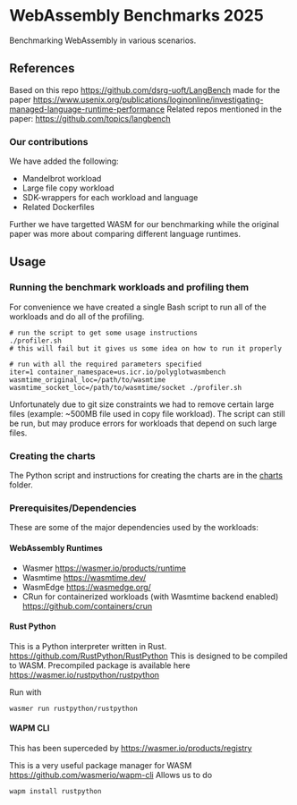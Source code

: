 # WebAssembly Benchmarks 2025

Benchmarking WebAssembly in various scenarios.

## References

Based on this repo https://github.com/dsrg-uoft/LangBench made for the paper https://www.usenix.org/publications/loginonline/investigating-managed-language-runtime-performance
Related repos mentioned in the paper: https://github.com/topics/langbench

### Our contributions

We have added the following:
- Mandelbrot workload
- Large file copy workload
- SDK-wrappers for each workload and language
- Related Dockerfiles

Further we have targetted WASM for our benchmarking while the original paper was more about comparing different language runtimes.

## Usage

### Running the benchmark workloads and profiling them

For convenience we have created a single Bash script to run all of the workloads and do all of the profiling.

```shell
# run the script to get some usage instructions
./profiler.sh
# this will fail but it gives us some idea on how to run it properly

# run with all the required parameters specified
iter=1 container_namespace=us.icr.io/polyglotwasmbench wasmtime_original_loc=/path/to/wasmtime wasmtime_socket_loc=/path/to/wasmtime/socket ./profiler.sh
```

Unfortunately due to git size constraints we had to remove certain large files (example: ~500MB file used in copy file workload).
The script can still be run, but may produce errors for workloads that depend on such large files.

### Creating the charts

The Python script and instructions for creating the charts are in the [charts](./charts/) folder.

### Prerequisites/Dependencies

These are some of the major dependencies used by the workloads:

#### WebAssembly Runtimes

- Wasmer https://wasmer.io/products/runtime
- Wasmtime https://wasmtime.dev/
- WasmEdge https://wasmedge.org/
- CRun for containerized workloads (with Wasmtime backend enabled) https://github.com/containers/crun

#### Rust Python

This is a Python interpreter written in Rust. https://github.com/RustPython/RustPython
This is designed to be compiled to WASM. Precompiled package is available here https://wasmer.io/rustpython/rustpython

Run with
```shell
wasmer run rustpython/rustpython
```

#### WAPM CLI

This has been superceded by https://wasmer.io/products/registry

This is a very useful package manager for WASM https://github.com/wasmerio/wapm-cli
Allows us to do
```shell
wapm install rustpython
```
